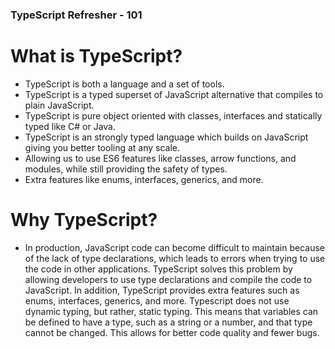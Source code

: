 ### TypeScript Refresher - 101

# What is TypeScript?

- TypeScript is both a language and a set of tools.
- TypeScript is a typed superset of JavaScript alternative that compiles to plain JavaScript.
- TypeScript is pure object oriented with classes, interfaces and statically typed like C# or Java.
- TypeScript is an strongly typed language which builds on JavaScript giving you better tooling at any scale.
- Allowing us to use ES6 features like classes, arrow functions, and modules, while still providing the safety of types.
- Extra features like enums, interfaces, generics, and more.

# Why TypeScript?

- In production, JavaScript code can become difficult to maintain because of the lack of type declarations, which leads to errors when trying to use the code in other applications. TypeScript solves this problem by allowing developers to use type declarations and compile the code to JavaScript. In addition, TypeScript provides extra features such as enums, interfaces, generics, and more. Typescript does not use dynamic typing, but rather, static typing. This means that variables can be defined to have a type, such as a string or a number, and that type cannot be changed. This allows for better code quality and fewer bugs.
